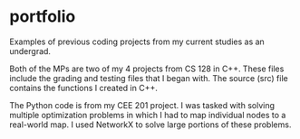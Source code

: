 # portfolio
Examples of previous coding projects from my current studies as an undergrad.

Both of the MPs are two of my 4 projects from CS 128 in C++. These files include the grading and testing files that I began with. The source (src) file contains the functions I created in C++.

The Python code is from my CEE 201 project. I was tasked with solving multiple optimization problems in which I had to map individual nodes to a real-world map. I used NetworkX to solve large portions of these problems.

